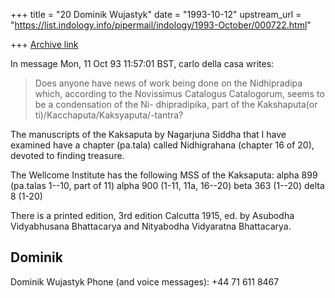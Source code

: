 +++
title = "20 Dominik Wujastyk"
date = "1993-10-12"
upstream_url = "https://list.indology.info/pipermail/indology/1993-October/000722.html"

+++
[Archive link](https://list.indology.info/pipermail/indology/1993-October/000722.html)

In message Mon, 11 Oct 93 11:57:01 BST,
  carlo della casa <giuseppe at imiucca.csi.unimi.it>  writes:

> Does anyone have news of work being done on the Nidhipradipa which,
> according to the Novissimus Catalogus Catalogorum, seems to be a
> condensation of the Ni- dhipradipika, part of the Kakshaputa(or
> ti)/Kacchaputa/Kaksyaputa/-tantra?

The manuscripts of the Kaksaputa by Nagarjuna Siddha that I have examined
have a chapter (pa.tala) called Nidhigrahana (chapter 16 of 20), devoted to
finding treasure.

The Wellcome Institute has the following MSS of the Kaksaputa:
alpha 899 (pa.talas 1--10, part of 11)
alpha 900 (1-11, 11a, 16--20)
beta 363  (1--20)
delta 8   (1-20)

There is a printed edition, 3rd edition Calcutta 1915, ed. by Asubodha
Vidyabhusana Bhattacarya and Nityabodha Vidyaratna Bhattacarya.


Dominik
--
Dominik Wujastyk           Phone (and voice messages): +44 71 611 8467





